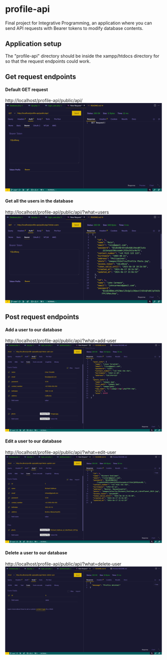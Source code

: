 # profile-api
Final project for Integrative Programming, an application where you can send API requests with Bearer tokens to modify database contents.

## Application setup
The "profile-api" directory should be inside the xampp/htdocs directory for so that the request endpoints could work.


## Get request endpoints

#### Default GET request
http://localhost/profile-api/public/api/
![get_request_index](readme_photos/get_request_index.png)

#### Get all the users in the database
http://localhost/profile-api/public/api/?what=users
![get_request_users](readme_photos/get_request_users.png)

## Post request endpoints

#### Add a user to our database
http://localhost/profile-api/public/api/?what=add-user
![post_request_add_user](readme_photos/post_request_add_user.png)

#### Edit a user to our database
http://localhost/profile-api/public/api/?what=edit-user
![post_request_add_user](readme_photos/post_request_edit_user.png)

#### Delete a user to our database
http://localhost/profile-api/public/api/?what=delete-user
![post_request_add_user](readme_photos/post_request_delete_user.png)
